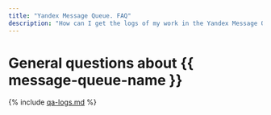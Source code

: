 ```yaml
---
title: "Yandex Message Queue. FAQ"
description: "How can I get the logs of my work in the Yandex Message Queue? Answers to this and other questions in this article."
---
```


# General questions about {{ message-queue-name }}

{% include [qa-logs.md](../../_includes/qa-logs.md) %}
